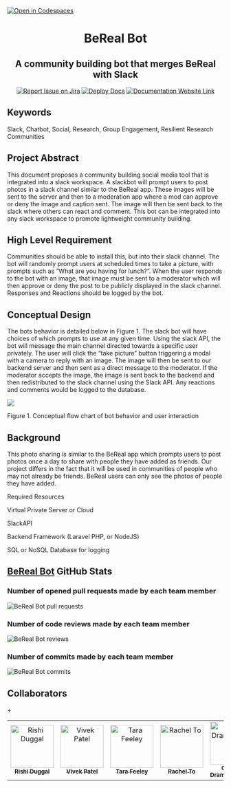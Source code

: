 [![Open in Codespaces](https://classroom.github.com/assets/launch-codespace-7f7980b617ed060a017424585567c406b6ee15c891e84e1186181d67ecf80aa0.svg)](https://classroom.github.com/open-in-codespaces?assignment_repo_id=11810429)
<div align="center">

# BeReal Bot
## A community building bot that merges BeReal with Slack
[![Report Issue on Jira](https://img.shields.io/badge/Report%20Issues-Jira-0052CC?style=flat&logo=jira-software)](https://temple-cis-projects-in-cs.atlassian.net/jira/software/c/projects/DT/issues)
[![Deploy Docs](https://github.com/ApplebaumIan/tu-cis-4398-docs-template/actions/workflows/deploy.yml/badge.svg)](https://github.com/ApplebaumIan/tu-cis-4398-docs-template/actions/workflows/deploy.yml)
[![Documentation Website Link](https://img.shields.io/badge/-Documentation%20Website-brightgreen)](https://applebaumian.github.io/tu-cis-4398-docs-template/)


</div>


## Keywords
Slack, Chatbot, Social, Research, Group Engagement, Resilient Research Communities

## Project Abstract

This document proposes a community building social media tool that is integrated into a slack workspace. A slackbot will prompt users to post photos in a slack channel similar to the BeReal app. These images will be sent to the server and then to a moderation app where a mod can approve or deny the image and caption sent. The image will then be sent back to the slack where others can react and comment. This bot can be integrated into any slack workspace to promote lightweight community building.

## High Level Requirement

Communities should be able to install this, but into their slack channel. The bot will randomly prompt users at scheduled times to take a picture, with prompts such as “What are you having for lunch?”. When the user responds to the bot with an image, that image must be sent to a moderator which will then approve or deny the post to be publicly displayed in the slack channel. Responses and Reactions should be logged by the bot. 

## Conceptual Design

The bots behavior is detailed below in Figure 1. The slack bot will have choices of which prompts to use at any given time. Using the slack API, the bot will message the main channel directed towards a specific user privately. The user will click the “take picture” button triggering a modal with a camera to reply with an image. The image will then be sent to our backend server and then sent as a direct message to the moderator. If the moderator accepts the image, the image is sent back to the backend and then redistributed to the slack channel using the Slack API. Any reactions and comments would be logged to the database. 

<img src="https://media.discordapp.net/attachments/1150951348754456610/1153014601722646698/c52816cd-0b4d-40e1-a4ed-4a51289db728.png"/>

Figure 1. Conceptual flow chart of bot behavior and user interaction

## Background

This photo sharing is similar to the BeReal app which prompts users to post photos once a day to share with people they have added as friends. Our project differs in the fact that it will be used in communities of people who may not already be friends. BeReal users can only see the photos of people they have added.

Required Resources

Virtual Private Server or Cloud

SlackAPI

Backend Framework (Laravel PHP, or NodeJS)

SQL or NoSQL Database for logging

## [BeReal Bot](https://capstone-projects-2023-fall.github.io/project-bereal-meets-slack/) GitHub Stats

### Number of opened pull requests made by each team member

![BeReal Bot pull requests](https://courses.ianapplebaum.com/api/pull-requests/Capstone-Projects-2023-Fall/project-bereal-meets-slack)

### Number of code reviews made by each team member

![BeReal Bot reviews](https://courses.ianapplebaum.com/api/reviews/Capstone-Projects-2023-Fall/project-bereal-meets-slack)

### Number of commits made by each team member

![BeReal Bot commits](https://courses.ianapplebaum.com/api/commits/Capstone-Projects-2023-Fall/project-bereal-meets-slack)

## Collaborators

[//]: # ( readme: collaborators -start )
<table>
<tr>
    <td align="center">
        <a href="https://github.com/RishiDuggal">
            <img src="https://avatars.githubusercontent.com/u/72986170?v=4" width="100;" alt="Rishi Duggal"/>
            <br />
            <sub><b>Rishi Duggal</b></sub>
        </a>
    </td>
        <td align="center">
        <a href="https://github.com/vivekpatell3">
            <img src="https://avatars.githubusercontent.com/u/111992734?v=4" width="100;" alt="Vivek Patel"/>
            <br />
            <sub><b>Vivek Patel</b></sub>
        </a>
    </td>
        <td align="center">
        <a href="https://github.com/tup31461">
            <img src="https://avatars.githubusercontent.com/u/123909507?v=4" width="100;" alt="Tara Feeley"/>
            <br />
            <sub><b>Tara Feeley</b></sub>
        </a>
    </td>
        <td align="center">
        <a href="https://github.com/NTRachel">
            <img src="https://avatars.githubusercontent.com/u/73837312?v=4" width="100;" alt="Rachel To"/>
            <br />
            <sub><b>Rachel To</b></sub>
        </a>
    </td>
        <td align="center">
        <a href="https://github.com/gevdram">
            <img src="https://avatars.githubusercontent.com/u/111989879?v=4" width="100;" alt="Gevork Dramagotchian"/>
            <br />
            <sub><b>Gevork Dramagotchian</b></sub>
        </a>
    </td>
        <td align="center">
        <a href="https://github.com/SSunnydev">
            <img src="https://avatars.githubusercontent.com/u/70705060?v=4" width="100;" alt="Sojel Sunny"/>
            <br />
            <sub><b>Sojel Sunny</b></sub>
        </a>
    </td>
        <td align="center">
        <a href="https://github.com/ChristianS2001">
            <img src="https://avatars.githubusercontent.com/u/97468890?v=4" width="100;" alt="Christian Smith"/>
            <br />
            <sub><b>Christian Smith</b></sub>
        </a>
    </td>
        <td align="center">
        <a href="https://google.com">
            <img src="https://imgs.search.brave.com/MWlI8P3aJROiUDO9A-LqFyca9kSRIxOtCg_Vf1xd9BA/rs:fit:860:0:0/g:ce/aHR0cHM6Ly90NC5m/dGNkbi5uZXQvanBn/LzAyLzE1Lzg0LzQz/LzM2MF9GXzIxNTg0/NDMyNV90dFg5WWlJ/SXllYVI3TmU2RWFM/TGpNQW15NEd2UEM2/OS5qcGc" width="100;" alt="Nick Sowers"/>
            <br />
            <sub><b>Nick Sowers</b></sub>
        </a>
    </td>+
  </tr>
</table>

[//]: # ( readme: collaborators -end )
